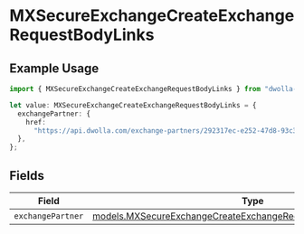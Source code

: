 # MXSecureExchangeCreateExchangeRequestBodyLinks

## Example Usage

```typescript
import { MXSecureExchangeCreateExchangeRequestBodyLinks } from "dwolla-typescript";

let value: MXSecureExchangeCreateExchangeRequestBodyLinks = {
  exchangePartner: {
    href:
      "https://api.dwolla.com/exchange-partners/292317ec-e252-47d8-93c3-2d128e037aa4",
  },
};
```

## Fields

| Field                                                                                                                                    | Type                                                                                                                                     | Required                                                                                                                                 | Description                                                                                                                              |
| ---------------------------------------------------------------------------------------------------------------------------------------- | ---------------------------------------------------------------------------------------------------------------------------------------- | ---------------------------------------------------------------------------------------------------------------------------------------- | ---------------------------------------------------------------------------------------------------------------------------------------- |
| `exchangePartner`                                                                                                                        | [models.MXSecureExchangeCreateExchangeRequestBodyExchangePartner](../models/mxsecureexchangecreateexchangerequestbodyexchangepartner.md) | :heavy_minus_sign:                                                                                                                       | N/A                                                                                                                                      |